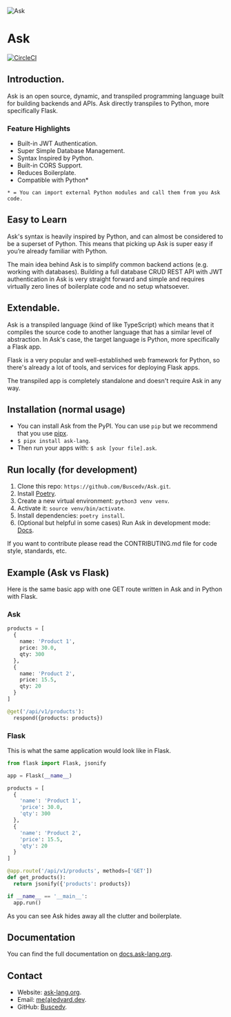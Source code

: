 <img src="https://ask.edvard.dev/banner.png" alt="Ask">

# Ask

[![CircleCI](https://circleci.com/gh/circleci/circleci-docs.svg?style=svg)](https://circleci.com/gh/Buscedv/Ask)

## Introduction.
Ask is an open source, dynamic, and transpiled programming language built for building backends and APIs. Ask directly transpiles to Python, more specifically Flask.

### Feature Highlights
- Built-in JWT Authentication.
- Super Simple Database Management.
- Syntax Inspired by Python.
- Built-in CORS Support.
- Reduces Boilerplate.
- Compatible with Python*

`* = You can import external Python modules and call them from you Ask code.`

## Easy to Learn
Ask's syntax is heavily inspired by Python, and can almost be considered to be a superset of Python. This means that picking up Ask is super easy if you’re already familiar with Python.

The main idea behind Ask is to simplify common backend actions (e.g. working with databases). Building a full database CRUD REST API with JWT authentication in Ask is very straight forward and simple and requires virtually zero lines of boilerplate code and no setup whatsoever.

## Extendable.
Ask is a transpiled language (kind of like TypeScript) which means that it compiles the source code to another language that has a similar level of abstraction. In Ask's case, the target language is Python, more specifically a Flask app.

Flask is a very popular and well-established web framework for Python, so there's already a lot of tools, and services for deploying Flask apps.

The transpiled app is completely standalone and doesn't require Ask in any way.

## Installation (normal usage)
- You can install Ask from the PyPI. You can use `pip` but we recommend that you use [pipx](https://pipxproject.github.io/pipx/).
- `$ pipx install ask-lang`.
- Then run your apps with: `$ ask [your file].ask`.

## Run locally (for development)
1. Clone this repo: `https://github.com/Buscedv/Ask.git`.
2. Install [Poetry](https://python-poetry.org/).
3. Create a new virtual environment: `python3 venv venv`.
4. Activate it: `source venv/bin/activate`.
5. Install dependencies: `poetry install`.
6. (Optional but helpful in some cases) Run Ask in development mode: [Docs](https://docs.ask-lang.org/development-tools/running-in-development-mode1).

If you want to contribute please read the CONTRIBUTING.md file for code style, standards, etc.

## Example (Ask vs Flask)
Here is the same basic app with one GET route written in Ask and in Python with Flask.

### Ask
```python
products = [
  {
    name: 'Product 1',
    price: 30.0,
    qty: 300
  },
  {
    name: 'Product 2',
    price: 15.5,
    qty: 20
  }
]

@get('/api/v1/products'):
  respond({products: products})
```

### Flask
This is what the same application would look like in Flask.

```python
from flask import Flask, jsonify

app = Flask(__name__)

products = [
  {
    'name': 'Product 1',
    'price': 30.0,
    'qty': 300
  },
  {
    'name': 'Product 2',
    'price': 15.5,
    'qty': 20
  }
]

@app.route('/api/v1/products', methods=['GET'])
def get_products():
  return jsonify({'products': products})

if __name__ == '__main__':
  app.run()
```

As you can see Ask hides away all the clutter and boilerplate.

## Documentation
You can find the full documentation on [docs.ask-lang.org](https://docs.ask-lang.org).

## Contact
- Website: [ask-lang.org](https://ask-lang.org).
- Email: [me(a)edvard.dev](mailto:me@edvard.dev).
- GitHub: [Buscedv](https://github.com/Buscedv).
